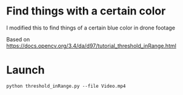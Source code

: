 # Find things with a certain color

I modified this to find things of a certain blue color in drone footage

Based on https://docs.opencv.org/3.4/da/d97/tutorial_threshold_inRange.html

# Launch

```
python threshold_inRange.py --file Video.mp4
```

